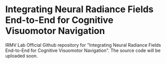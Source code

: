 # Integrating Neural Radiance Fields End-to-End  for Cognitive Visuomotor Navigation
IRMV Lab
Official Github repository for "Integrating Neural Radiance Fields End-to-End  for Cognitive Visuomotor Navigation".
The source code will be uploaded soon.
